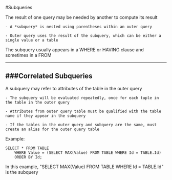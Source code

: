#Subqueries

The result of one query may be needed by another to compute its result

    - A *subquery* is nested using parentheses within an outer query

    - Outer query uses the result of the subquery, which can be either a single value or a table

The subquery usually appears in a WHERE or HAVING clause and  sometimes in a FROM

***

###Correlated Subqueries
-

A subquery may refer to attributes of the table in the outer query

    - The subquery will be evaluated repeatedly, once for each tuple in the table in the outer query

    - Attributes from outer query table must be qualified with the table name if they appear in the subquery

    - If the tables in the outer query and subquery are the same, must create an alias for the outer query table

Example:

```
SELECT * FROM TABLE
    WHERE Value = (SELECT MAX(Value) FROM TABLE WHERE Id = TABLE.Id)
    ORDER BY Id;
```

In this example, "SELECT MAX(Value) FROM TABLE WHERE Id = TABLE.Id" is the subquery